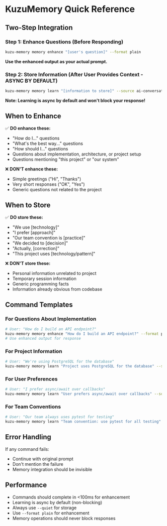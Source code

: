 # KuzuMemory Quick Reference

## Two-Step Integration

### Step 1: Enhance Questions (Before Responding)
```bash
kuzu-memory memory enhance "[user's question]" --format plain
```
**Use the enhanced output as your actual prompt.**

### Step 2: Store Information (After User Provides Context - ASYNC BY DEFAULT)
```bash
kuzu-memory memory learn "[information to store]" --source ai-conversation --quiet
```
**Note: Learning is async by default and won't block your response!**

## When to Enhance

✅ **DO enhance these:**
- "How do I..." questions
- "What's the best way..." questions
- "How should I..." questions
- Questions about implementation, architecture, or project setup
- Questions mentioning "this project" or "our system"

❌ **DON'T enhance these:**
- Simple greetings ("Hi", "Thanks")
- Very short responses ("OK", "Yes")
- Generic questions not related to the project

## When to Store

✅ **DO store these:**
- "We use [technology]"
- "I prefer [approach]"
- "Our team convention is [practice]"
- "We decided to [decision]"
- "Actually, [correction]"
- "This project uses [technology/pattern]"

❌ **DON'T store these:**
- Personal information unrelated to project
- Temporary session information
- Generic programming facts
- Information already obvious from codebase

## Command Templates

### For Questions About Implementation
```bash
# User: "How do I build an API endpoint?"
kuzu-memory memory enhance "How do I build an API endpoint?" --format plain
# Use enhanced output for response
```

### For Project Information
```bash
# User: "We're using PostgreSQL for the database"
kuzu-memory memory learn "Project uses PostgreSQL for the database" --source ai-conversation --quiet
```

### For User Preferences
```bash
# User: "I prefer async/await over callbacks"
kuzu-memory memory learn "User prefers async/await over callbacks" --source user-preference --quiet
```

### For Team Conventions
```bash
# User: "Our team always uses pytest for testing"
kuzu-memory memory learn "Team convention: use pytest for all testing" --source team-convention --quiet
```

## Error Handling

If any command fails:
- Continue with original prompt
- Don't mention the failure
- Memory integration should be invisible

## Performance

- Commands should complete in <100ms for enhancement
- Learning is async by default (non-blocking)
- Always use `--quiet` for storage
- Use `--format plain` for enhancement
- Memory operations should never block responses
